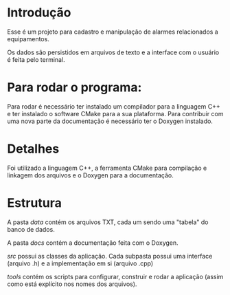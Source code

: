 # Introdução

Esse é um projeto para cadastro e manipulação de alarmes relacionados a equipamentos.

Os dados são persistidos em arquivos de texto e a interface com o usuário é feita pelo terminal.

# Para rodar o programa:
Para rodar é necessário ter instalado um compilador para a linguagem C++ e ter instalado o software CMake para a sua plataforma. Para contribuir com uma nova parte da documentação é necessário ter o Doxygen instalado.

# Detalhes

Foi utilizado a linguagem C++, a ferramenta CMake para compilação e linkagem dos arquivos e o Doxygen para a documentação.

# Estrutura

A pasta *data* contém os arquivos TXT, cada um sendo uma "tabela" do banco de dados.

A pasta *docs* contém a documentação feita com o Doxygen.

*src* possui as classes da aplicação. Cada subpasta possui uma interface (arquivo .h) e a implementação em si (arquivo .cpp)

*tools* contém os scripts para configurar, construir e rodar a aplicação (assim como está explícito nos nomes dos arquivos).

